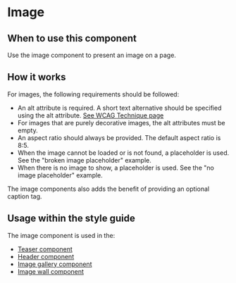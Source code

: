 # Image

## When to use this component

Use the image component to present an image on a page.

## How it works

For images, the following requirements should be followed:

* An alt attribute is required. A short text alternative should be specified using the alt attribute. [See WCAG Technique page](https://www.w3.org/TR/WCAG20-TECHS/H37.html)
* For images that are purely decorative images, the alt attributes must be empty.
* An aspect ratio should always be provided. The default aspect ratio is 8:5.
* When the image cannot be loaded or is not found, a placeholder is used. See the "broken image placeholder" example.
* When there is no image to show, a placeholder is used. See the "no image placeholder" example.

The image components also adds the benefit of providing an optional caption tag.

## Usage within the style guide

The image component is used in the:

* <a href="{{path './teaser'}}">Teaser component</a>
* <a href="{{path './header'}}">Header component</a>
* <a href="{{path './image-gallery'}}">Image gallery component</a>
* <a href="{{path './image-wall'}}">Image wall component</a>